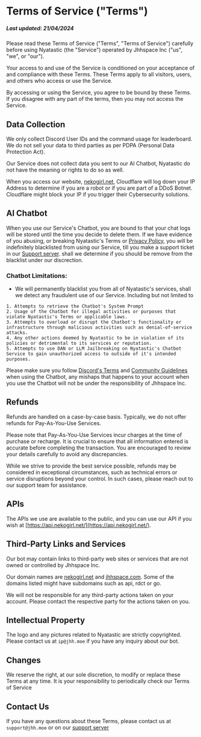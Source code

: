 # Terms of Service ("Terms")
##### Last updated: 21/04/2024

Please read these Terms of Service ("Terms", "Terms of Service") carefully before using Nyatastic (the "Service") operated by Jhhspace Inc ("us", "we", or "our").

Your access to and use of the Service is conditioned on your acceptance of and compliance with these Terms. These Terms apply to all visitors, users, and others who access or use the Service.

By accessing or using the Service, you agree to be bound by these Terms. If you disagree with any part of the terms, then you may not access the Service.

## Data Collection
We only collect Discord User IDs and the command usage for leaderboard. We do not sell your data to third parties as per PDPA (Personal Data Protection Act).

Our Service does not collect data you sent to our AI Chatbot, Nyatastic do not have the meaning or rights to do so as well.

When you access our website, [nekogirl.net](https://nekogirl.net), Cloudflare will log down your IP Address to determine if you are a robot or if you are part of a DDoS Botnet. Cloudflare might block your IP if you trigger their Cybersecurity solutions.

## AI Chatbot
When you use our Service's Chatbot, you are bound to that your chat logs will be stored until the time you decide to delete them. If we have evidence of you abusing, or breaking Nyatastic's Terms or [Privacy Policy](https://github.com/Catgirls-Corporation/Nyatastic-Legals/blob/main/Privacy%20Policy.md), you will be indefinitely blacklisted from using our Service, till you make a support ticket in our [Support server](https://discord.gg/zUjrHU4hVd). shall we determine if you should be remove from the blacklist under our discrection.

### Chatbot Limitations: 
- We will permanently blacklist you from all of Nyatastic's services, shall we detect any fraudulent use of our Service. Including but not limited to
```
1. Attempts to retrieve the Chatbot's System Prompt
2. Usage of the Chatbot for illegal activities or purposes that violate Nyatastic's Terms or applicable laws.
3. Attempts to overload or disrupt the Chatbot's functionality or infrastructure through malicious activities such as denial-of-service attacks.
4. Any other actions deemed by Nyatastic to be in violation of its policies or detrimental to its services or reputation.
5. Attempts to use DAN or LLM Jailbreaking on Nyatastic's Chatbot Service to gain unauthorized access to outside of it's intended purposes.
```

Please make sure you follow [Discord's Terms](https://discord.com/terms) and [Community Guidelines](https://discord.com/guidelines) when using the Chatbot, any mishaps that happens to your account when you use the Chatbot will not be under the responsibility of Jhhspace Inc.

## Refunds
Refunds are handled on a case-by-case basis. Typically, we do not offer refunds for Pay-As-You-Use Services.

Please note that Pay-As-You-Use Services incur charges at the time of purchase or recharge. It is crucial to ensure that all information entered is accurate before completing the transaction. You are encouraged to review your details carefully to avoid any discrepancies.

While we strive to provide the best service possible, refunds may be considered in exceptional circumstances, such as technical errors or service disruptions beyond your control. In such cases, please reach out to our support team for assistance.

## APIs
The APIs we use are available to the public, and you can use our API if you wish at [https://api.nekogirl.net/](https://api.nekogirl.net/).

## Third-Party Links and Services
Our bot may contain links to third-party web sites or services that are not owned or controlled by Jhhspace Inc.

Our domain names are [nekogirl.net](https://nekogirl.net) and [jhhspace.com](https://jhhspace.com/). Some of the domains listed might have subdomains such as api, rdct or go.

We will not be responsible for any third-party actions taken on your account. Please contact the respective party for the actions taken on you.

## Intellectual Property
The logo and any pictures related to Nyatastic are strictly copyrighted. Please contact us at `ip@jhh.moe` if you have any inquiry about our bot.

## Changes
We reserve the right, at our sole discretion, to modify or replace these Terms at any time. It is your responsibility to periodically check our Terms of Service

## Contact Us
If you have any questions about these Terms, please contact us at `support@jhh.moe` or on our [support server](https://discord.gg/zUjrHU4hVd)
